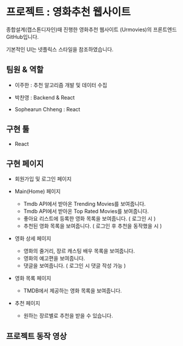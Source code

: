 # 프로젝트 : 영화추천 웹사이트
종합설계(캡스톤디자인)때 진행한 영화추천 웹사이트 (Urmovies)의 프론트엔드 GitHub입니다.
 
기본적인 UI는 넷플릭스 스타일을 참조하였습니다.

## 팀원 & 역할
- 이주한 : 추천 알고리즘 개발 및 데이터 수집

- 박찬영 : Backend & React

- Sophearun Chheng : React

## 구현 툴
- React 

## 구현 페이지
- 회원가입 및 로그인 페이지

- Main(Home) 페이지  
    - Tmdb API에서 받아온 Trending Movies를 보여줍니다.
    - Tmdb API에서 받아온 Top Rated Movies를 보여줍니다.
    - 좋아요 리스트에 등록한 영화 목록을 보여줍니다. ( 로그인 시 )
    - 추천된 영화 목록을 보여줍니다. ( 로그인 후 추천을 동작했을 시 )
 
- 영화 상세 페이지
  - 영화의 줄거리, 장르 캐스팅 배우 목록을 보여줍니다.
  - 영화의 예고편을 보여줍니다.
  - 댓글을 보여줍니다. ( 로그인 시 댓글 작성 가능 )
  
- 영화 목록 페이지
  - TMDB에서 제공하는 영화 목록을 보여줍니다.
  
- 추천 페이지
  - 원하는 장르별로 추천을 받을 수 있습니다.
  

## 프로젝트 동작 영상
